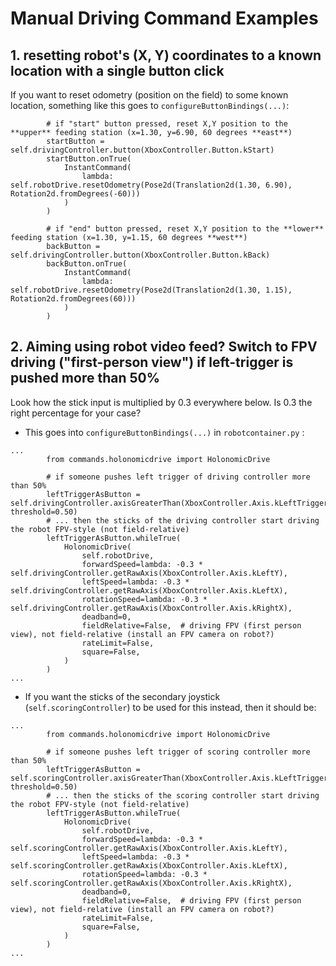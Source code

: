 # Manual Driving Command Examples

## 1. resetting robot's (X, Y) coordinates to a known location with a single button click
If you want to reset odometry (position on the field) to some known location, something like this goes to `configureButtonBindings(...)`:

```python3
        # if "start" button pressed, reset X,Y position to the **upper** feeding station (x=1.30, y=6.90, 60 degrees **east**)
        startButton = self.drivingController.button(XboxController.Button.kStart)
        startButton.onTrue(
            InstantCommand(
                lambda: self.robotDrive.resetOdometry(Pose2d(Translation2d(1.30, 6.90), Rotation2d.fromDegrees(-60)))
            )
        )

        # if "end" button pressed, reset X,Y position to the **lower** feeding station (x=1.30, y=1.15, 60 degrees **west**)
        backButton = self.drivingController.button(XboxController.Button.kBack)
        backButton.onTrue(
            InstantCommand(
                lambda: self.robotDrive.resetOdometry(Pose2d(Translation2d(1.30, 1.15), Rotation2d.fromDegrees(60)))
            )
        )
```

## 2. Aiming using robot video feed? Switch to FPV driving ("first-person view") if left-trigger is pushed more than 50%
Look how the stick input is multiplied by 0.3 everywhere below. Is 0.3 the right percentage for your case?

 * This goes into `configureButtonBindings(...)` in `robotcontainer.py` :

```python3
...
        from commands.holonomicdrive import HolonomicDrive

        # if someone pushes left trigger of driving controller more than 50%
        leftTriggerAsButton = self.drivingController.axisGreaterThan(XboxController.Axis.kLeftTrigger, threshold=0.50)
        # ... then the sticks of the driving controller start driving the robot FPV-style (not field-relative)
        leftTriggerAsButton.whileTrue(
            HolonomicDrive(
                self.robotDrive,
                forwardSpeed=lambda: -0.3 * self.drivingController.getRawAxis(XboxController.Axis.kLeftY),
                leftSpeed=lambda: -0.3 * self.drivingController.getRawAxis(XboxController.Axis.kLeftX),
                rotationSpeed=lambda: -0.3 * self.drivingController.getRawAxis(XboxController.Axis.kRightX),
                deadband=0,
                fieldRelative=False,  # driving FPV (first person view), not field-relative (install an FPV camera on robot?)
                rateLimit=False,
                square=False,
            )
        )
...
```

 * If you want the sticks of the secondary joystick (`self.scoringController`) to be used for this instead, then it should be:
```python3
...
        from commands.holonomicdrive import HolonomicDrive

        # if someone pushes left trigger of scoring controller more than 50%
        leftTriggerAsButton = self.scoringController.axisGreaterThan(XboxController.Axis.kLeftTrigger, threshold=0.50)
        # ... then the sticks of the scoring controller start driving the robot FPV-style (not field-relative)
        leftTriggerAsButton.whileTrue(
            HolonomicDrive(
                self.robotDrive,
                forwardSpeed=lambda: -0.3 * self.scoringController.getRawAxis(XboxController.Axis.kLeftY),
                leftSpeed=lambda: -0.3 * self.scoringController.getRawAxis(XboxController.Axis.kLeftX),
                rotationSpeed=lambda: -0.3 * self.scoringController.getRawAxis(XboxController.Axis.kRightX),
                deadband=0,
                fieldRelative=False,  # driving FPV (first person view), not field-relative (install an FPV camera on robot?)
                rateLimit=False,
                square=False,
            )
        )
...
```
